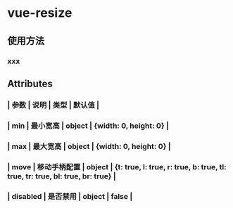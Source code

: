 # vue-resize

## 使用方法

### <Resize>xxx</Resize>

## Attributes
### | 参数 | 说明 | 类型 | 默认值 |
### | min | 最小宽高 | object | {width: 0, height: 0} |
### | max | 最大宽高 | object | {width: 0, height: 0} |
### | move | 移动手柄配置 | object | {t: true, l: true, r: true, b: true, tl: true, tr: true, bl: true, br: true} |
### | disabled | 是否禁用 | object | false |

